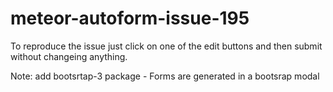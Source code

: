 meteor-autoform-issue-195
=========================

To reproduce the issue just click on one of the edit buttons and then submit without changeing anything.

Note: add bootsrtap-3 package - Forms are generated in a bootsrap modal 

